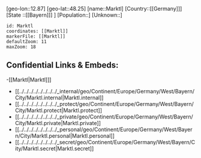 ﻿---
location: [48.25,12.87]
mapzoom: [7,12] 
mapmarker: city 
type: City
tags:
- geo/City


SpocWebEntityId: 32318
isDeleted: false
confidential: public

---
[geo-lon::12.87]
[geo-lat::48.25]
[name::Marktl]
[Country::[[Germany]]]
[State ::[[Bayern]]] ]
[Population::]
[Unknown::]


```leaflet
id: Marktl
coordinates: [[Marktl]]
markerFile: [[Marktl]]
defaultZoom: 11 
maxZoom: 18
```


## Confidential Links & Embeds: 
-[[Marktl|Marktl]]] 
- [[../../../../../../../../_internal/geo/Continent/Europe/Germany/West/Bayern/City/Marktl.internal|Marktl.internal]] 
- [[../../../../../../../../_protect/geo/Continent/Europe/Germany/West/Bayern/City/Marktl.protect|Marktl.protect]] 
- [[../../../../../../../../_private/geo/Continent/Europe/Germany/West/Bayern/City/Marktl.private|Marktl.private]] 
- [[../../../../../../../../_personal/geo/Continent/Europe/Germany/West/Bayern/City/Marktl.personal|Marktl.personal]] 
- [[../../../../../../../../_secret/geo/Continent/Europe/Germany/West/Bayern/City/Marktl.secret|Marktl.secret]] 
